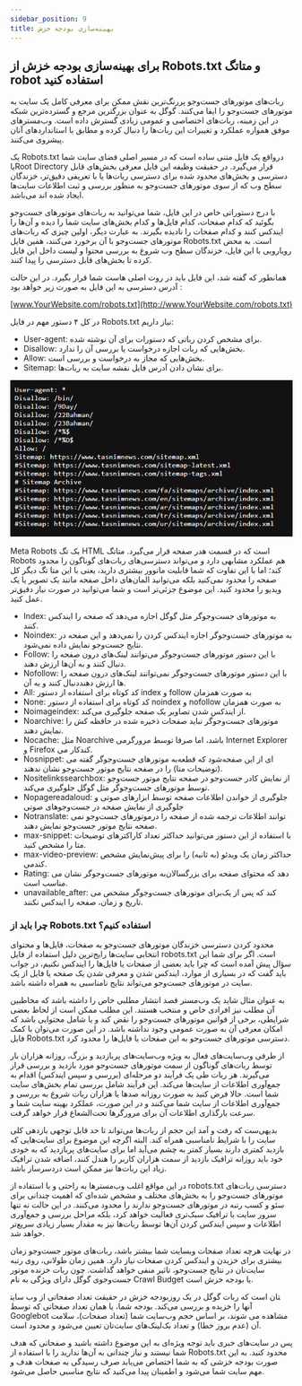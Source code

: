 ```yaml
---
sidebar_position: 9
title: بهینه‌سازی بودجه خزش
---
```


## برای بهینه‌سازی بودجه خزش از Robots.txt و متاتگ robot استفاده کنید

ربات‌های موتورهای جست‌وجو پررنگ‌ترین نقش ممکن برای معرفی کامل یک سایت به موتورهای جست‌وجو را ایفا می‌کنند. گوگل به عنوان بزرگترین مرجع و گسترده‌ترین شبکه در این زمینه، ربات‌های اختصاصی و عمومی زیادی گسترش داده است. وب‌مسترهای موفق همواره عملکرد و تغییرات این ربات‌ها را دنبال کرده و مطابق با استانداردهای آنان پیشروی می‌کنند.

یک Robots.txt درواقع یک فایل متنی ساده است که در مسیر اصلی فضای سایت شما یاRoot Directory قرار می‌گیرد. در حقیقت وظیفه این فایل معرفی بخش‌های قابل دسترسی و بخش‌های محدود شده برای دسترسی ربات‌ها یا با تعریفی دقیق‌تر، خزندگان سطح وب که از سوی موتورهای جست‌وجو به منظور بررسی و ثبت اطلاعات سایت‌ها ایجاد شده اند می‌باشد.

با درج دستوراتی خاص در این فایل، شما می‌توانید به ربات‌های موتورهای جست‌وجو بگوئید که کدام صفحات، کدام فایل‌ها و کدام بخش‌های سایت شما را دیده و آن‌ها را ایندکس کنند و کدام صفحات را نادیده بگیرند. به عبارت دیگر، اولین چیزی که ربات‌های موتورهای جست‌وجو با آن برخورد می‌کنند، همین فایل Robots.txt است. به محض رویارویی با این فایل، خزندگان سطح وب شروع به بررسی محتوا و لیست داخل این فایل کرده تا بخش‌های قابل دسترسی را پیدا کنند.

همانطور که گفته شد، این فایل باید در روت اصلی هاست شما قرار بگیرد. در این حالت آدرس دسترسی به این فایل به صورت زیر خواهد بود :

[www.YourWebsite.com/robots.txt](http://www.YourWebsite.com/robots.txt)

در کل ۴ دستور مهم در فایل Robots.txt نیاز داریم:

-   User-agent: برای مشخص کردن رباتی که دستورات برای آن نوشته شده.
-   Disallow: بخش‌هایی که ربات اجازه درخواست یا بررسی آن را ندارد.
-   Allow: بخش‌هایی که مجاز به درخواست و بررسی است.
-   Sitemap: برای نشان دادن آدرس فایل نقشه سایت به ربات‌ها.

![تگ robots.txt](./tasnim-robots-txt.png)

Meta Robots یک تگ HTML است که در قسمت هدر صفحه قرار می‌گیرد. متاتگ Robots هم عملکرد مشابهی دارد و می‌تواند دسترسی‌های ربات‌های گوناگون را محدود کند؛ اما با این تفاوت که شما قابلیت مانوور بیشتری دارید، یعنی با این متا تگ دیگر کل صفحه را محدود نمی‌کنید بلکه می‌توانید المان‌های داخل صفحه مانند یک تصویر یا یک ویدیو را محدود کنید. این موضوع جزئی‌تر است و شما می‌توانید در صورت نیاز دقیق‌تر عمل کنید.

-   Index: به موتورهای جست‌وجوگر مثل گوگل اجازه می‌دهد که صفحه را ایندکس کنند.
-   Noindex: به موتورهای جست‌وجوگر اجازه ایندکس کردن را نمی‌دهد و این صفحه در نتایج جست‌وجو نمایش داده نمی‌شود.
-   Follow: با این دستور موتورهای جست‌وجوگر می‌توانند لینک‌های درون صفحه را دنبال کنند و به آن‌ها ارزش دهند.
-   Nofollow: با این دستور موتورهای جست‌وجوگر نمی‌توانند لینک‌های درون صفحه را دنبال کنند و به آن‎‌ها ارزش دهند.
-   All: کد کوتاه برای استفاده از دستور index و follow به صورت همزمان
-   None: کد کوتاه برای استفاده از دستور noindex و nofollow به صورت همزمان
-   Noimageindex: از ایندکس شدن تصاویر یک صفحه جلوگیری می‌کند.
-   Noarchive: موتورهای جست‌وجوگر نباید صفحات ذخیره شده در حافظه کش را نمایش دهند.
-   Nocache: مثل Noarchive می‎‌باشد، اما صرفا توسط مرورگر Internet Explorer و Firefox کار می‎‎‎‌کند.
-   Nosnippet: به موتورهای جست‌وجوگر گفته می‎‌شود که قطعه‎‎‌ای از این صفحه (توضیحات متا) را در صفحه نتایج موتور جست‌وجو نشان ندهند.
-   Nositelinkssearchbox: از نمایش کادر جست‌وجو در صفحه نتایج موتور جست‌وجو توسط موتورهای جست‌وجوگر مثل گوگل جلوگیری می‌کند.
-   Nopagereadaloud: جلوگیری از خواندن اطلاعات صفحه توسط ابزارهای صوتی و جلوگیری از نمایش صفحه در جست‌وجوهای صوتی
-   Notranslate: موتورهای جست‌وجو نمی‎‎‌توانند اطلاعات ترجمه شده از صفحه را در صفحه نتایج موتور جست‌وجو نمایش دهند.
-   max-snippet: با استفاده از این دستور می‌توانید حداکثر تعداد کاراکترهای توضیحات متا را مشخص کنید.
-   max-video-preview: حداکثر زمان یک ویدئو (به ثانیه) را برای پیش‌نمایش مشخص می‎‎‌کند.
-   Rating: به موتورهای جست‌وجوگر نشان می‎‎‎‌دهد که محتوای صفحه برای بزرگسالان مناسب است.
-   unavailable_after: برای موتورهای جست‌وجوگر مشخص می‎‌کند که پس از یک تاریخ و زمان، صفحه را ایندکس نکنند.


### چرا باید از Robots.txt استفاده کنیم؟

محدود کردن دسترسی خزندگان موتورهای جست‌وجو به صفحات، فایل‌ها و محتوای انتخابی سایت‌ها رایج‌ترین دلیل استفاده از فایل robots.txt است. اگر برای شما این سؤال پیش آمده است که چرا باید بعضی از صفحات یا فایل‌ها را ایندکس نکنیم، در جواب باید گفت که در بسیاری از موارد، ایندکس شدن و معرفی شدن یک صفحه یا فایل از یک سایت در موتورهای جست‌وجو می‌تواند نتایج نامناسبی به همراه داشته باشد.

به عنوان مثال شاید یک وب‌مستر قصد انتشار مطلبی خاص را داشته باشد که مخاطبین آن مطلب نیز افرادی خاص و منتخب هستند. این مطلب ممکن است از لحاظ بعضی شرایطی، برخی از قوانین موتورهای جست‌وجو را نقض کند و یا شامل محتوایی باشد که امکان معرفی آن به صورت عمومی وجود نداشته باشد. در این صورت می‌توان با کمک فایل Robots.txt دسترسی موتورهای جست‌وجو به این صفحات یا فایل‌ها را محدود کرد.

از طرفی وب‌سایت‌های فعال به ویژه وب‌سایت‌های پربازدید و بزرگ، روزانه هزاران بار توسط ربات‌های گوناگون از سمت موتورهای جست‌وجو مورد بازدید و بررسی قرار می‌گیرند. هر ربات طی یک فرآیند دو مرحله‌ای (بررسی و سپس ایندکس) اقدام به جمع‌آوری اطلاعات از سایت‌ها می‌کند. این فرآیند شامل بررسی تمام بخش‌های سایت شما است. حالا فرض کنید به صورت روزانه صدها یا هزاران ربات شروع به بررسی و جمع‌آوری اطلاعات از سایت شما می‌کنند و در این صورت، عملکرد بهینه سایت شما و سرعت بارگذاری اطلاعات آن برای مرورگرها تحت‌الشعاع قرار خواهد گرفت.

بدیهی‌ست که رفت و آمد این حجم از ربات‌ها می‌تواند تا حد قابل توجهی بازدهی کلی سایت را با شرایط نامناسبی همراه کند. البته اگرچه این موضوع برای سایت‌هایی که بازدید کمتری دارند بسیار کمتر به چشم می‌آید اما برای سایت‌های پربازدید که به خودی خود باید روزانه ترافیک بازدید از سمت هزاران کاربر را هندل کنند، اضافه شدن ترافیک زیاد این ربات‌ها نیز ممکن است دردسرساز باشد.

در این مواقع اغلب وب‌مسترها به راحتی و با استفاده از robots.txt دسترسی ربات‌های موتورهای جست‌وجو را به بخش‌های مختلف و مشخص شده‌ای که اهمیت چندانی برای سئو و کسب رتبه در موتورهای جست‌وجو ندارند را محدود می‌کنند. در این حالت نه تنها سرور سایت با ترافیک سبک‌تری فعالیت خواهد کرد، بلکه مراحل بررسی و جمع‌آوری اطلاعات و سپس ایندکس کردن آن‌ها توسط ربات‌ها نیز به مقدار بسیار زیادی سریع‌تر خواهد شد.

در نهایت هرچه تعداد صفحات وبسایت شما بیشتر باشد، ربات‌های موتور جست‌وجو زمان بیشتری برای خزیدن و ایندکس کردن صفحات نیاز دارد. همین زمان طولانی، روی رتبه سایت‌تان در نتایج جست‌وجو، تاثیر منفی خواهد گذاشت. چون ربات خزنده موتور جست‌وجوی گوگل دارای ویژگی به نام Crawl Budget یا بودجه خزش است.

بودجه خزش در حقیقت تعداد صفحاتی از وب سایت‎تان است که ربات گوگل در یک روز آنها را خزیده و بررسی می‌کند. بودجه شما، یا همان تعداد صفحاتی که توسط Googlebot مشاهده می شوند، بر اساس حجم وب‌سایت شما (تعداد صفحات)، سلامت آن (عدم بروز خطا) و تعداد بک‌لینک‌های سایت‌تان تعیین می‌شود و محدود است.

پس در سایت‌های خبری باید توجه ویژه‌ای به این موضوع داشته باشید و صفحاتی که هدف شما نیستند و نیاز چندانی به آن‌ها ندارید را با استفاده از Robots.txt محدود کنید. به این صورت بودجه خزشی که به شما اختصاص می‌یابد صرف رسیدگی به صفحات هدف و مهم سایت شما می‌شود و اطمینان پیدا می‌کنید که نتایج مناسبی حاصل می‌شود.
